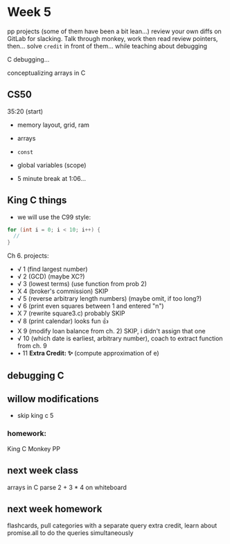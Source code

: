 # Week 5

pp projects (some of them have been a bit lean...)
review your own diffs on GitLab for slacking.
Talk through monkey, work then read
review pointers, then...
solve `credit` in front of them...
while teaching about debugging

C debugging...

conceptualizing arrays in C


## CS50

35:20 (start)

- memory layout, grid, ram
- arrays
- `const`
- global variables (scope)

- 5 minute break at 1:06...


## King C things

- we will use the C99 style:

```c
for (int i = 0; i < 10; i++) {
  //
}
```


Ch 6. projects:
- √ 1 (find largest number)
- √ 2 (GCD) (maybe XC?)
- √ 3 (lowest terms) (use function from prob 2)
- X 4 (broker's commission) SKIP
- √ 5 (reverse arbitrary length numbers) (maybe omit, if too long?)
- √ 6 (print even squares between 1 and entered "n")
- X 7 (rewrite square3.c) probably SKIP
- √ 8 (print calendar) looks fun 👍
- X 9 (modify loan balance from ch. 2) SKIP, i didn't assign that one
- √ 10 (which date is earliest, arbitrary number), coach to extract function from ch. 9
- • 11 **Extra Credit: ✨** (compute approximation of e)


## debugging C

## willow modifications
- skip king c 5

### homework:
King C
Monkey
PP

## next week class

arrays in C
parse 2 + 3 * 4 on whiteboard

## next week homework

flashcards, pull categories with a separate query
extra credit, learn about promise.all to do the queries simultaneously




